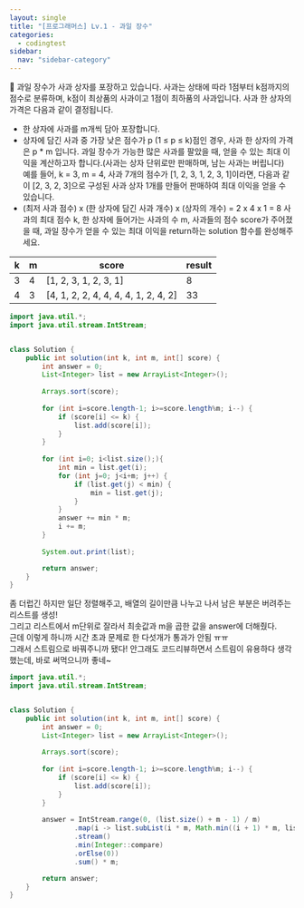 ```yaml
---
layout: single
title: "[프로그래머스] Lv.1 - 과일 장수"
categories:
  - codingtest
sidebar:
  nav: "sidebar-category"
---
```


🥸 과일 장수가 사과 상자를 포장하고 있습니다. 사과는 상태에 따라 1점부터 k점까지의 점수로 분류하며, k점이 최상품의 사과이고 1점이 최하품의 사과입니다. 사과 한 상자의 가격은 다음과 같이 결정됩니다.
- 한 상자에 사과를 m개씩 담아 포장합니다.
- 상자에 담긴 사과 중 가장 낮은 점수가 p (1 ≤ p ≤ k)점인 경우, 사과 한 상자의 가격은 p * m 입니다.
과일 장수가 가능한 많은 사과를 팔았을 때, 얻을 수 있는 최대 이익을 계산하고자 합니다.(사과는 상자 단위로만 판매하며, 남는 사과는 버립니다)<br />
예를 들어, k = 3, m = 4, 사과 7개의 점수가 [1, 2, 3, 1, 2, 3, 1]이라면, 다음과 같이 [2, 3, 2, 3]으로 구성된 사과 상자 1개를 만들어 판매하여 최대 이익을 얻을 수 있습니다.
- (최저 사과 점수) x (한 상자에 담긴 사과 개수) x (상자의 개수) = 2 x 4 x 1 = 8
사과의 최대 점수 k, 한 상자에 들어가는 사과의 수 m, 사과들의 점수 score가 주어졌을 때, 과일 장수가 얻을 수 있는 최대 이익을 return하는 solution 함수를 완성해주세요.

| k | m | score                          | result |
|---|---|--------------------------------|--------|
| 3 | 4 | [1, 2, 3, 1, 2, 3, 1]          | 8      |
| 4 | 3 | [4, 1, 2, 2, 4, 4, 4, 4, 1, 2, 4, 2] | 33     |

``` java 
import java.util.*;
import java.util.stream.IntStream;


class Solution {
    public int solution(int k, int m, int[] score) {
        int answer = 0;
        List<Integer> list = new ArrayList<Integer>();
        
        Arrays.sort(score);
        
        for (int i=score.length-1; i>=score.length%m; i--) {
            if (score[i] <= k) {
                list.add(score[i]);
            }
        }
        
        for (int i=0; i<list.size();){
            int min = list.get(i);
            for (int j=0; j<i+m; j++) {
                if (list.get(j) < min) {
                    min = list.get(j);
                }
            }
            answer += min * m;
            i += m;
        }
        
        System.out.print(list);

        return answer;
    }
}
```

좀 더럽긴 하지만 일단 정렬해주고, 배열의 길이만큼 나누고 나서 남은 부분은 버려주는 리스트를 생성!<br />
그리고 리스트에서 m단위로 잘라서 최솟값과 m을 곱한 값을 answer에 더해줬다.<br />
근데 이렇게 하니까 시간 초과 문제로 한 다섯개가 통과가 안됨 ㅠㅠ<br />
그래서 스트림으로 바꿔주니까 됐다! 안그래도 코드리뷰하면서 스트림이 유용하다 생각했는데, 바로 써먹으니까 좋네~

``` java 
import java.util.*;
import java.util.stream.IntStream;


class Solution {
    public int solution(int k, int m, int[] score) {
        int answer = 0;
        List<Integer> list = new ArrayList<Integer>();
        
        Arrays.sort(score);
        
        for (int i=score.length-1; i>=score.length%m; i--) {
            if (score[i] <= k) {
                list.add(score[i]);
            }
        }
        
        answer = IntStream.range(0, (list.size() + m - 1) / m)
                .map(i -> list.subList(i * m, Math.min((i + 1) * m, list.size()))
                .stream()
                .min(Integer::compare)
                .orElse(0))
                .sum() * m;

        return answer;
    }
}
```
